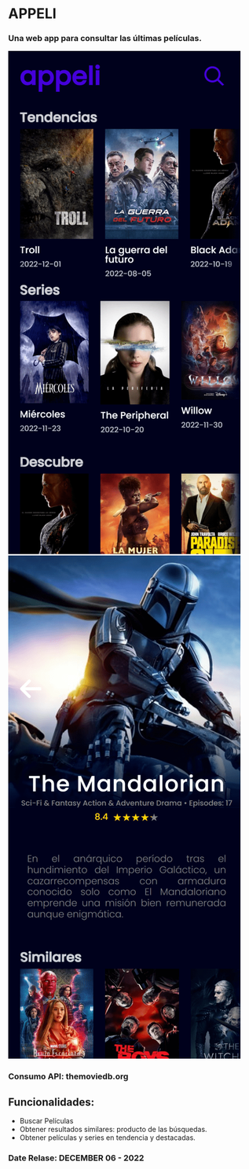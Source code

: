 # APPELI

### Una web app para consultar las últimas películas.

![WebCapture](./style/appeli-home.png)
![WebCapture](./style/appeli-search.png)

### Consumo API: themoviedb.org 

## Funcionalidades:

- Buscar Películas
- Obtener resultados similares: producto de las búsquedas.
- Obtener películas y series en tendencia y destacadas.

### Date Relase: DECEMBER 06 - 2022